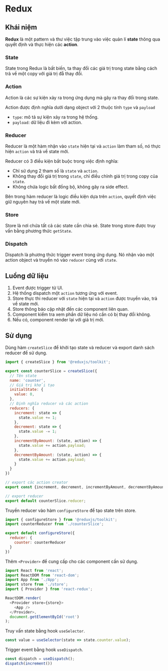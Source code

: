 # Redux

## Khái niệm
**Redux** là một pattern và thư việc tập trung vào việc quản lí **state** thông qua quyết định và thực hiện các **action**.

### State
State trong Redux là bất biến, ta thay đổi các giá trị trong state bằng cách trả về một copy với giá trị đẫ thay đổi.

### Action
Action là các sự kiện xảy ra trong ứng dụng mà gây ra thay đổi trong state.

Action được định nghĩa dưới dạng object với 2 thuộc tính `type` và `payload`
- `type`: mô tả sự kiện xảy ra trong hệ thống.
- `payload`: dữ liệu đi kèm với action. 

### Reducer
Reducer là một hàm nhận vào `state` hiện tại và `action` làm tham số, nó thực hiện `action` và trả về state mới.

Reducer có 3 điều kiện bắt buộc trong việc định nghĩa:
- Chỉ sử dụng 2 tham số là `state` và `action`.
- Không thay đổi giá trị trong `state`, chỉ điều chỉnh giá trị trong copy của `state`.
- Không chứa logic bất đồng bộ, không gây ra side effect.

Bên trong hàm reducer là logic điều kiện dựa trên `action`, quyết định việc giữ nguyên hay trả về một state mới.

### Store
Store là nơi chứa tất cả các state cần chia sẻ. State trong store được truy vấn bằng  phương thức `getState`.

### Dispatch
Dispatch là phương thức trigger event trong ứng dụng. Nó nhận vào một action object và truyền nó vào `reducer` cùng với `state`.

## Luồng dữ liệu

1. Event được trigger từ UI.
2. Hệ thống dispatch một `action` tương ứng với event.
3. Store thực thi reducer với `state` hiện tại và `action` được truyền vào, trả về state mới.
4. Store thông báo cập nhật đến các component liên quan.
5. Component kiểm tra xem phần dữ liệu nó cần có bị thay đổi không.
6. Nếu có, component render lại với giá trị mới.

## Sử dụng
Dùng hàm `createSlice` để khởi tạo state và reducer và export danh sách reducer để sử dụng.
```javascript
import { createSlice } from '@reduxjs/toolkit';

export const counterSlice = createSlice({
  // Tên state
  name: 'counter',
  // Giá trị khởi tạo
  initialState: {
    value: 0,
  },
  // Định nghĩa reducer và các action
  reducers: {
    increment: state => {
      state.value += 1;
    },
    decrement: state => {
      state.value -= 1;
    },
    incrementByAmount: (state, action) => {
      state.value += action.payload;
    },
    decrementByAmount: (state, action) => {
      state.value += action.payload;
    }
  }
})

// export các action creator
export const {increment, decrement, incrementByAmount, decrementByAmount} = counterSlice.actions;

// export reducer
export default counterSlice.reducer;
```
Truyền reducer vào hàm `configureStore` để tạo state trên store.
```javascript
import { configureStore } from '@reduxjs/toolkit';
import counterReducer from './counterSlice';

export default configureStore({
  reducer: {
    counter: counterReducer
  }
})
```
Thêm `<Provider>` để cung cấp cho các component cần sử dụng.
```javascript
import React from 'react';
import ReactDOM from 'react-dom';
import App from './App';
import store from './store';
import { Provider } from 'react-redux';

ReactDOM.render(
  <Provider store={store}>
    <App />
  </Provider>,
  document.getElementById('root')
);
```
Truy vấn state bằng hook `useSelector`.
```javascript
const value = useSelector(state => state.counter.value);
```
Trigger event bằng hook `useDispatch`.
```javascript
const dispatch = useDispatch();
dispatch(increment())
```